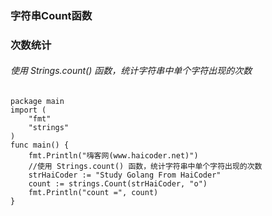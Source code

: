 ### 字符串Count函数  

###  次数统计

###### 使用 Strings.count() 函数，统计字符串中单个字符出现的次数

```golang
package main
import (
	"fmt"
	"strings"
)
func main() {
	fmt.Println("嗨客网(www.haicoder.net)")
	//使用 Strings.count() 函数，统计字符串中单个字符出现的次数
	strHaiCoder := "Study Golang From HaiCoder"
	count := strings.Count(strHaiCoder, "o")
	fmt.Println("count =", count)
}
```